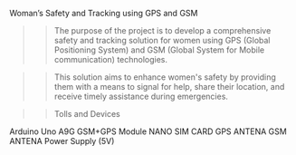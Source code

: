 Woman’s Safety and Tracking using GPS and GSM

>>The purpose of the project is to develop a comprehensive safety and tracking solution for women using GPS (Global Positioning System) and GSM (Global System for Mobile communication) technologies. 

>>This solution aims to enhance women's safety by providing them with a means to signal for help, share their location, and receive timely assistance during emergencies.

>>Tolls and Devices

Arduino Uno
A9G GSM+GPS Module
NANO SIM CARD
GPS ANTENA
GSM ANTENA
Power Supply (5V)
